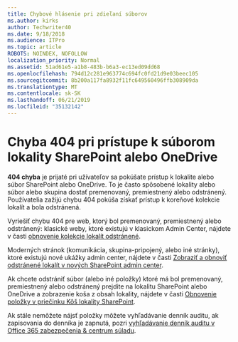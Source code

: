 ```yaml
---
title: Chybové hlásenie pri zdieľaní súborov
ms.author: kirks
author: Techwriter40
ms.date: 9/18/2018
ms.audience: ITPro
ms.topic: article
ROBOTS: NOINDEX, NOFOLLOW
localization_priority: Normal
ms.assetid: 51ad61e5-a1b8-483b-b6a3-ec13ed09dd68
ms.openlocfilehash: 794d12c281e963774c694fc0fd21d9e03beec105
ms.sourcegitcommit: 8b200a117fa8932f11fc649560496ffb308909da
ms.translationtype: MT
ms.contentlocale: sk-SK
ms.lasthandoff: 06/21/2019
ms.locfileid: "35132142"
---
```

# <a name="error-404-when-accessing-files-in-sharepoint-or-onedrive"></a>Chyba 404 pri prístupe k súborom lokality SharePoint alebo OneDrive

**404 chyba** je prijaté pri užívateľov sa pokúšate prístup k lokalite alebo súbor SharePoint alebo OneDrive. To je často spôsobené lokality alebo súbor alebo skupina dostať premenovaný, premiestnený alebo odstránený.
Používatelia zažijú chybu 404 pokúša získať prístup k koreňové kolekcie lokalít a bola odstránená.

Vyriešiť chybu 404 pre web, ktorý bol premenovaný, premiestnený alebo odstránený: klasické weby, ktoré existujú v klasickom Admin Center, nájdete v časti [obnovenie kolekcie lokalít odstránené](https://docs.microsoft.com/sharepoint/restore-deleted-site-collection).

Moderných stránok (komunikácia, skupina-pripojený, alebo iné stránky), ktoré existujú nové ukážky admin center, nájdete v časti [Zobraziť a obnoviť odstránené lokalít v nových SharePoint admin center](https://docs.microsoft.com/sharepoint/view-and-restore-deleted-sites-in-new-admin-center).

Ak chcete odstrániť súbor (alebo iné položky) ktoré má bol premenovaný, premiestnený alebo odstránený prejdite na lokalitu SharePoint alebo OneDrive a zobrazenie koša z obsah lokality, nájdete v časti [Obnovenie položky v priečinku Kôš lokality SharePoint](https://support.office.com/article/Restore-items-in-the-Recycle-Bin-of-a-SharePoint-site-6df466b6-55f2-4898-8d6e-c0dff851a0be).

 Ak stále nemôžete nájsť položky môžete vyhľadávanie denník auditu, ak zapisovania do denníka je zapnutá, pozri [vyhľadávanie denník auditu v Office 365 zabezpečenia &amp; centrum súladu](https://support.office.com/client/search-the-audit-log-in-the-office-365-security-compliance-center-0d4d0f35-390b-4518-800e-0c7ec95e946c).


    

